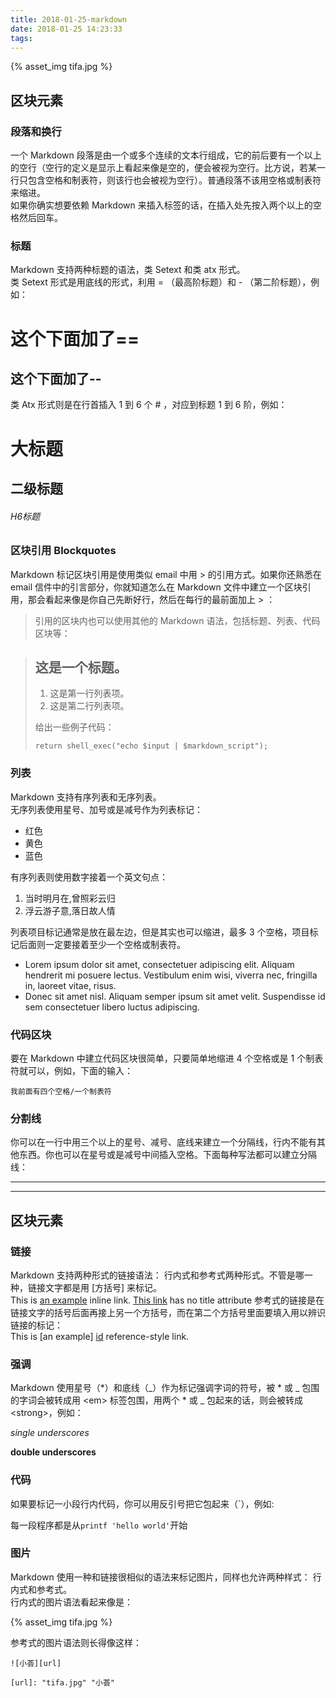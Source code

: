 ```yaml
---
title: 2018-01-25-markdown
date: 2018-01-25 14:23:33
tags:
---
```


{% asset_img tifa.jpg %}

## 区块元素

### 段落和换行
一个 Markdown 段落是由一个或多个连续的文本行组成，它的前后要有一个以上的空行（空行的定义是显示上看起来像是空的，便会被视为空行。比方说，若某一行只包含空格和制表符，则该行也会被视为空行）。普通段落不该用空格或制表符来缩进。  
如果你确实想要依赖 Markdown 来插入标签的话，在插入处先按入两个以上的空格然后回车。

### 标题
Markdown 支持两种标题的语法，类 Setext 和类 atx 形式。  
类 Setext 形式是用底线的形式，利用 = （最高阶标题）和 - （第二阶标题），例如：  

这个下面加了==
========

这个下面加了--
------

类 Atx 形式则是在行首插入 1 到 6 个 # ，对应到标题 1 到 6 阶，例如：

# 大标题
## 二级标题
###### H6标题

### 区块引用 Blockquotes
Markdown 标记区块引用是使用类似 email 中用 > 的引用方式。如果你还熟悉在 email 信件中的引言部分，你就知道怎么在 Markdown 文件中建立一个区块引用，那会看起来像是你自己先断好行，然后在每行的最前面加上 > ：  
> 引用的区块内也可以使用其他的 Markdown 语法，包括标题、列表、代码区块等：

> ## 这是一个标题。
> 
> 1.   这是第一行列表项。
> 2.   这是第二行列表项。
> 
> 给出一些例子代码：
> 
>     return shell_exec("echo $input | $markdown_script");

### 列表
Markdown 支持有序列表和无序列表。   
无序列表使用星号、加号或是减号作为列表标记：   

* 红色
* 黄色
* 蓝色

有序列表则使用数字接着一个英文句点：  

1. 当时明月在,曾照彩云归
1. 浮云游子意,落日故人情

列表项目标记通常是放在最左边，但是其实也可以缩进，最多 3 个空格，项目标记后面则一定要接着至少一个空格或制表符。  

*   Lorem ipsum dolor sit amet, consectetuer adipiscing elit.
Aliquam hendrerit mi posuere lectus. Vestibulum enim wisi,
viverra nec, fringilla in, laoreet vitae, risus.
*   Donec sit amet nisl. Aliquam semper ipsum sit amet velit.
Suspendisse id sem consectetuer libero luctus adipiscing.

### 代码区块
要在 Markdown 中建立代码区块很简单，只要简单地缩进 4 个空格或是 1 个制表符就可以，例如，下面的输入：  

    我前面有四个空格/一个制表符
    
### 分割线
你可以在一行中用三个以上的星号、减号、底线来建立一个分隔线，行内不能有其他东西。你也可以在星号或是减号中间插入空格。下面每种写法都可以建立分隔线：  

***

---

## 区块元素

### 链接

Markdown 支持两种形式的链接语法： 行内式和参考式两种形式。不管是哪一种，链接文字都是用 [方括号] 来标记。   
This is [an example](http://example.com/ "Title") inline link.
[This link](http://example.net/) has no title attribute
参考式的链接是在链接文字的括号后面再接上另一个方括号，而在第二个方括号里面要填入用以辨识链接的标记：  
This is [an example] [id] reference-style link.

[id]: http://example.com/  "Optional Title Here"

### 强调
Markdown 使用星号（*）和底线（_）作为标记强调字词的符号，被 * 或 _ 包围的字词会被转成用 \<em> 标签包围，用两个 * 或 _ 包起来的话，则会被转成 \<strong>，例如：  

_single underscores_

__double underscores__

### 代码
如果要标记一小段行内代码，你可以用反引号把它包起来（`），例如:   

每一段程序都是从`printf 'hello world'`开始

### 图片
Markdown 使用一种和链接很相似的语法来标记图片，同样也允许两种样式： 行内式和参考式。  
行内式的图片语法看起来像是：  

{% asset_img tifa.jpg %}

参考式的图片语法则长得像这样：  

```
![小荟][url]

[url]: "tifa.jpg" "小荟"
```